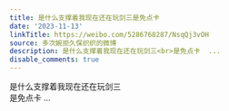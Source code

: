 ```yaml
---
title: 是什么支撑着我现在还在玩剑三是免点卡
date: '2023-11-13'
linkTitle: https://weibo.com/5286768287/NsqQj3vOH
source: 多次婉拒久保织织的微博
description: 是什么支撑着我现在还在玩剑三<br>是免点卡  ...
disable_comments: true
---
```

是什么支撑着我现在还在玩剑三<br>是免点卡  ...